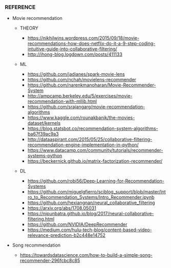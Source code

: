 ### REFERENCE

- Movie recommendation 
	- THEORY 
		- https://nikhilwins.wordpress.com/2015/09/18/movie-recommendations-how-does-netflix-do-it-a-9-step-coding-intuitive-guide-into-collaborative-filtering/
		- http://ihong-blog.logdown.com/posts/411133
	- ML 
		- https://github.com/jadianes/spark-movie-lens
		- https://github.com/nchah/movielens-recommender
		- https://github.com/narenkmanoharan/Movie-Recommender-System
		- http://ampcamp.berkeley.edu/5/exercises/movie-recommendation-with-mllib.html
		- https://github.com/srajangarg/movie-recommendation-algorithms
		- https://www.kaggle.com/rounakbanik/the-movies-dataset/kernels
		- https://blog.statsbot.co/recommendation-system-algorithms-ba67f39ac9a3
		- http://dataaspirant.com/2015/05/25/collaborative-filtering-recommendation-engine-implementation-in-python/
		- https://www.datacamp.com/community/tutorials/recommender-systems-python
		- https://beckernick.github.io/matrix-factorization-recommender/

	- DL
		- https://github.com/robi56/Deep-Learning-for-Recommendation-Systems
		- https://github.com/miguelgfierro/sciblog_support/blob/master/Intro_to_Recommendation_Systems/Intro_Recommender.ipynb
		- https://github.com/hexiangnan/neural_collaborative_filtering
		- https://arxiv.org/abs/1708.05031
		- https://nipunbatra.github.io/blog/2017/neural-collaborative-filtering.html
		- https://github.com/NVIDIA/DeepRecommender
		- https://medium.com/hulu-tech-blog/content-based-video-relevance-prediction-b2c448e14752


- Song recommendation

	- https://towardsdatascience.com/how-to-build-a-simple-song-recommender-296fcbc8c85


